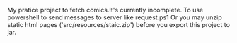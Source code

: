 My pratice project to fetch comics.It's currently incomplete.
To use powershell to send messages to server like request.ps1
Or you may unzip static html pages ('src/resources/staic.zip') before you export this project to jar.